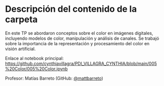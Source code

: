 # Descripción del contenido de la carpeta
En este TP se abordaron conceptos sobre el color en imágenes digitales, incluyendo modelos de color, manipulación y análisis de canales. Se trabajó sobre la importancia de la representación y procesamiento del color en visión artificial.

Enlace al notebook principal: https://github.com/cynthiavillagra/PDI_VILLAGRA_CYNTHIA/blob/main/005%20Color/005%20Color.ipynb

Profesor: Matías Barreto (GitHub: [@mattbarreto](https://github.com/mattbarreto))

